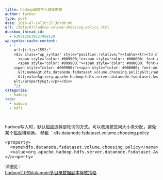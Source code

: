 ```yaml
---
title: hadoop磁盘写入选择策略
author: fatkun
type: post
date: 2016-07-14T10:27:36+00:00
url: /2016/07/hadoop-volume-choosing-policy.html
duoshuo_thread_id:
  - 6307125639627408129
wp-syntax-cache-content:
  - |
    a:1:{i:1;s:1552:"
    <div class="wp_syntax" style="position:relative;"><table><tr><td class="code"><pre class="xml" style="font-family:monospace;"><span style="color: #009900;"><span style="color: #000000; font-weight: bold;">&lt;property<span style="color: #000000; font-weight: bold;">&gt;</span></span></span>  
      <span style="color: #009900;"><span style="color: #000000; font-weight: bold;">&lt;name<span style="color: #000000; font-weight: bold;">&gt;</span></span></span>dfs.datanode.fsdataset.volume.choosing.policy<span style="color: #009900;"><span style="color: #000000; font-weight: bold;">&lt;/name<span style="color: #000000; font-weight: bold;">&gt;</span></span></span>  
      <span style="color: #009900;"><span style="color: #000000; font-weight: bold;">&lt;value<span style="color: #000000; font-weight: bold;">&gt;</span></span></span>org.apache.hadoop.hdfs.server.datanode.fsdataset.AvailableSpaceVolumeChoosingPolicy<span style="color: #009900;"><span style="color: #000000; font-weight: bold;">&lt;/value<span style="color: #000000; font-weight: bold;">&gt;</span></span></span>  
    <span style="color: #009900;"><span style="color: #000000; font-weight: bold;">&lt;/property<span style="color: #000000; font-weight: bold;">&gt;</span></span></span></pre></td></tr></table><p class="theCode" style="display:none;">&lt;property&gt;  
      &lt;name&gt;dfs.datanode.fsdataset.volume.choosing.policy&lt;/name&gt;  
      &lt;value&gt;org.apache.hadoop.hdfs.server.datanode.fsdataset.AvailableSpaceVolumeChoosingPolicy&lt;/value&gt;  
    &lt;/property&gt;</p></div>
    ";}
categories:
  - hadoop
tags:
  - hadoop
  - hdfs

---
```

hadoop写入时，默认磁盘选择是轮询的方式。可以改用按空间大小来分配，避免某个磁盘特别满。
参数 ：dfs.datanode.fsdataset.volume.choosing.policy
<pre escaped="true" lang="xml">&lt;property&gt;  
  &lt;name&gt;dfs.datanode.fsdataset.volume.choosing.policy&lt;/name&gt;  
  &lt;value&gt;org.apache.hadoop.hdfs.server.datanode.fsdataset.AvailableSpaceVolumeChoosingPolicy&lt;/value&gt;  
&lt;/property&gt;</pre>
详细见：  
[hadoop2.0的datanode多目录数据副本存放策略][1]

 [1]: http://blog.csdn.net/bigdatahappy/article/details/39992075